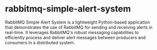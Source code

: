 # rabbitmq-simple-alert-system
RabbitMQ Simple Alert System is a lightweight Python-based application that demonstrates the use of RabbitMQ for sending and receiving alerts in real-time. It leverages RabbitMQ's robust messaging capabilities to efficiently process and deliver alert messages between producers and consumers in a distributed system.
